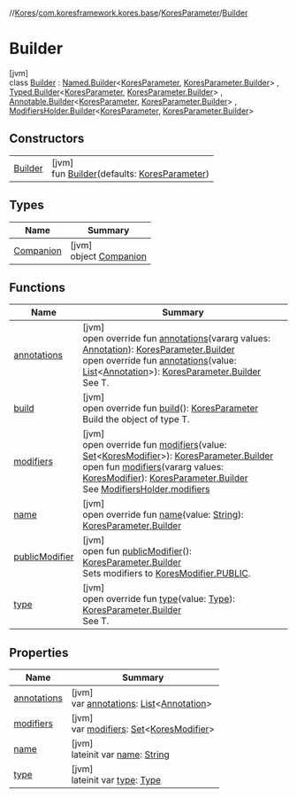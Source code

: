 //[Kores](../../../../index.md)/[com.koresframework.kores.base](../../index.md)/[KoresParameter](../index.md)/[Builder](index.md)

# Builder

[jvm]\
class [Builder](index.md) : [Named.Builder](../../-named/-builder/index.md)<[KoresParameter](../index.md), [KoresParameter.Builder](index.md)> , [Typed.Builder](../../-typed/-builder/index.md)<[KoresParameter](../index.md), [KoresParameter.Builder](index.md)> , [Annotable.Builder](../../-annotable/-builder/index.md)<[KoresParameter](../index.md), [KoresParameter.Builder](index.md)> , [ModifiersHolder.Builder](../../-modifiers-holder/-builder/index.md)<[KoresParameter](../index.md), [KoresParameter.Builder](index.md)>

## Constructors

| | |
|---|---|
| [Builder](-builder.md) | [jvm]<br>fun [Builder](-builder.md)(defaults: [KoresParameter](../index.md)) |

## Types

| Name | Summary |
|---|---|
| [Companion](-companion/index.md) | [jvm]<br>object [Companion](-companion/index.md) |

## Functions

| Name | Summary |
|---|---|
| [annotations](annotations.md) | [jvm]<br>open override fun [annotations](annotations.md)(vararg values: [Annotation](../../-annotation/index.md)): [KoresParameter.Builder](index.md)<br>open override fun [annotations](annotations.md)(value: [List](https://kotlinlang.org/api/latest/jvm/stdlib/kotlin.collections/-list/index.html)<[Annotation](../../-annotation/index.md)>): [KoresParameter.Builder](index.md)<br>See T. |
| [build](build.md) | [jvm]<br>open override fun [build](build.md)(): [KoresParameter](../index.md)<br>Build the object of type T. |
| [modifiers](modifiers.md) | [jvm]<br>open override fun [modifiers](modifiers.md)(value: [Set](https://kotlinlang.org/api/latest/jvm/stdlib/kotlin.collections/-set/index.html)<[KoresModifier](../../-kores-modifier/index.md)>): [KoresParameter.Builder](index.md)<br>open fun [modifiers](../../-modifiers-holder/-builder/modifiers.md)(vararg values: [KoresModifier](../../-kores-modifier/index.md)): [KoresParameter.Builder](index.md)<br>See [ModifiersHolder.modifiers](../../-modifiers-holder/modifiers.md) |
| [name](name.md) | [jvm]<br>open override fun [name](name.md)(value: [String](https://kotlinlang.org/api/latest/jvm/stdlib/kotlin/-string/index.html)): [KoresParameter.Builder](index.md) |
| [publicModifier](../../-modifiers-holder/-builder/public-modifier.md) | [jvm]<br>open fun [publicModifier](../../-modifiers-holder/-builder/public-modifier.md)(): [KoresParameter.Builder](index.md)<br>Sets modifiers to [KoresModifier.PUBLIC](../../-kores-modifier/-p-u-b-l-i-c/index.md). |
| [type](type.md) | [jvm]<br>open override fun [type](type.md)(value: [Type](https://docs.oracle.com/javase/8/docs/api/java/lang/reflect/Type.html)): [KoresParameter.Builder](index.md)<br>See T. |

## Properties

| Name | Summary |
|---|---|
| [annotations](annotations.md) | [jvm]<br>var [annotations](annotations.md): [List](https://kotlinlang.org/api/latest/jvm/stdlib/kotlin.collections/-list/index.html)<[Annotation](../../-annotation/index.md)> |
| [modifiers](modifiers.md) | [jvm]<br>var [modifiers](modifiers.md): [Set](https://kotlinlang.org/api/latest/jvm/stdlib/kotlin.collections/-set/index.html)<[KoresModifier](../../-kores-modifier/index.md)> |
| [name](name.md) | [jvm]<br>lateinit var [name](name.md): [String](https://kotlinlang.org/api/latest/jvm/stdlib/kotlin/-string/index.html) |
| [type](type.md) | [jvm]<br>lateinit var [type](type.md): [Type](https://docs.oracle.com/javase/8/docs/api/java/lang/reflect/Type.html) |
